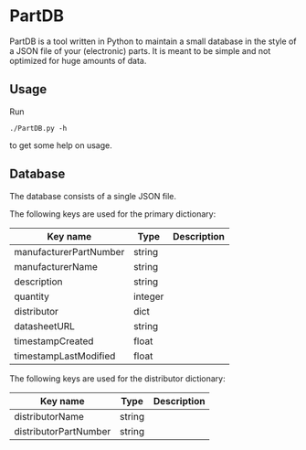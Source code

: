 # PartDB

PartDB is a tool written in Python to maintain a small database in the style of
a JSON file of your (electronic) parts. It is meant to be simple and not
optimized for huge amounts of data.

## Usage

Run
```
./PartDB.py -h
```
to get some help on usage.

## Database

The database consists of a single JSON file.

The following keys are used for the primary dictionary:

| Key name               | Type    | Description   |
| ---------------------- | ------- | ------------- |
| manufacturerPartNumber | string  |               |
| manufacturerName       | string  |               |
| description            | string  |               |
| quantity               | integer |               |
| distributor            | dict    |               |
| datasheetURL           | string  |               |
| timestampCreated       | float   |               |
| timestampLastModified  | float   |               |

The following keys are used for the distributor dictionary:

| Key name               | Type    | Description   |
| ---------------------- | ------- | ------------- |
| distributorName        | string  |               |
| distributorPartNumber  | string  |               |

